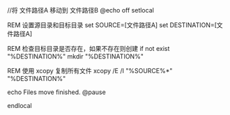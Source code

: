 //将 文件路径A 移动到 文件路径B
@echo off
setlocal

REM 设置源目录和目标目录
set SOURCE=[文件路径A]
set DESTINATION=[文件路径A]

REM 检查目标目录是否存在，如果不存在则创建
if not exist "%DESTINATION%" mkdir "%DESTINATION%"

REM 使用 xcopy 复制所有文件
xcopy /E /I "%SOURCE%\*" "%DESTINATION%"

echo Files move finished.
@pause

endlocal
